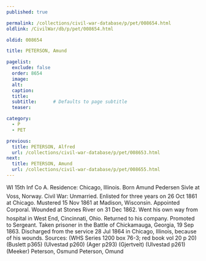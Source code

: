 ```yaml
---
published: true

permalink: /collections/civil-war-database/p/pet/008654.html
oldlink: /CivilWar/db/p/pet/008654.html

oldid: 008654

title: PETERSON, Amund

pagelist:
  exclude: false
  order: 8654
  image: 
  alt:
  caption:
  title:
  subtitle:      # Defaults to page subtitle
  teaser:

category: 
  - P 
  - PET

previous:
  title: PETERSON, Alfred
  url: /collections/civil-war-database/p/pet/008653.html  
next:
  title: PETERSON, Amund
  url: /collections/civil-war-database/p/pet/008655.html   
---
```

WI 15th Inf Co A. Residence: Chicago, Illinois. Born &#147;Amund Pedersen Sivle&#148; at Voss, Norway. Civil War: Unmarried. Enlisted for three years on 26 Oct 1861 at Chicago. Mustered 15 Nov 1861 at Madison, Wisconsin. Appointed Corporal. Wounded at Stone&#146;s River on 31 Dec 1862. Went his own way from hospital in West End, Cincinnati, Ohio. Returned to his company. Promoted to Sergeant. Taken prisoner in the Battle of Chickamauga, Georgia, 19 Sep 1863. Discharged from the service 28 Jul 1864 in Chicago, Illinois, because of his wounds. Sources: (WHS Series 1200 box 76-3; red book vol 20 p 20) (Buslett p365) (Ulvestad p260) (Ager p293) (Gjertveit) (Ulvestad p261) (Meeker) &#147;Peterson, Osmund&#148; &#147;Peterson, Omund&#148;